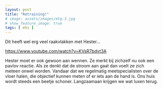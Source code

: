 ```yaml
---
layout: post
title: "Retraining!"
# image: assets/images/mtg-3.jpg
# show_feature_image: true
tags: [ ehs ]
---
```


Dit heeft wel erg veel raakvlakken met Hester...

https://www.youtube.com/watch?v=KVsR7bdvt3A



Hester moet er ook gewoon aan wennen. Ze merkt bij zichzelf nu ook een pavlov reactie. Als ze denkt dat de stroom aan gaat dan voelt ze zich meteen onwel worden. Vandaar dat we regelmatig meetspecialisten over de vloer halen, die objectief kunnen meten of er iets aan de hand is. Ons huis wordt steeds een beetje schoner. Langzaamaan krijgen we wat luxen terug.
